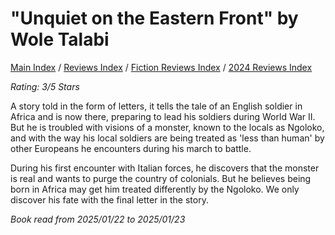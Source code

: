 # "Unquiet on the Eastern Front" by Wole Talabi

[Main Index](../../../README.md) / [Reviews Index](../../README.md) / [Fiction Reviews Index](../README.md) / [2024 Reviews Index](README.md)

*Rating: 3/5 Stars*

A story told in the form of letters, it tells the tale of an English soldier in Africa and is now there, preparing to lead his soldiers during World War II. But he is troubled with visions of a monster, known to the locals as Ngoloko, and with the way his local soldiers are being treated as 'less than human' by other Europeans he encounters during his march to battle.

During his first encounter with Italian forces, he discovers that the monster is real and wants to purge the country of colonials. But he believes being born in Africa may get him treated differently by the Ngoloko. We only discover his fate with the final letter in the story.

*Book read from 2025/01/22 to 2025/01/23*
